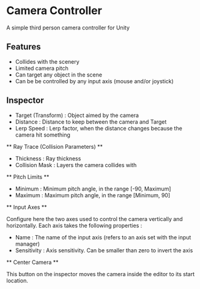 # Camera Controller

A simple third person camera controller for Unity

## Features

* Collides with the scenery
* Limited camera pitch
* Can target any object in the scene
* Can be be controlled by any input axis (mouse and/or joystick)

## Inspector 

* Target (Transform) : Object aimed by the camera
* Distance : Distance to keep between the camera and Target
* Lerp Speed : Lerp factor, when the distance changes because the camera hit something
 
** Ray Trace (Collision Parameters) **

 * Thickness : Ray thickness
 * Collision Mask : Layers the camera collides with

** Pitch Limits **

* Minimum : Minimum pitch angle, in the range [-90, Maximum]
* Maximum : Maximum pitch angle, in the range [Minimum, 90]

** Input Axes **

Configure here the two axes used to control the camera vertically and horizontally.
Each axis takes the following properties :

* Name : The name of the input axis (refers to an axis set with the input manager)
* Sensitivity : Axis sensitivity. Can be smaller than zero to invert the axis

** Center Camera **

This button on the inspector moves the camera inside the editor to its start location.